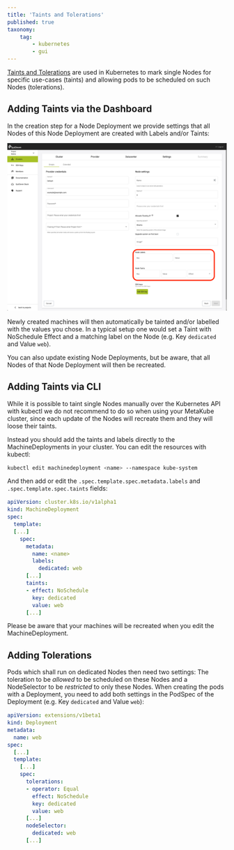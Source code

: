 ```yaml
---
title: 'Taints and Tolerations'
published: true
taxonomy:
    tag:
        - kubernetes
        - gui
---
```


[Taints and Tolerations](https://kubernetes.io/docs/concepts/configuration/taint-and-toleration/) are used in Kubernetes to mark single Nodes for specific use-cases (taints) and allowing pods to be scheduled on such Nodes (tolerations).

## Adding Taints via the Dashboard

In the creation step for a Node Deployment we provide settings that all Nodes of this Node Deployment are created with Labels and/or Taints:

![MetaKube Cluster creation Overview](cluster-creation.png)

Newly created machines will then automatically be tainted and/or labelled with the values you chose. In a typical setup one would set a Taint with NoSchedule Effect and a matching label on the Node (e.g. Key `dedicated` and Value `web`).

You can also update existing Node Deployments, but be aware, that all Nodes of that Node Deployment will then be recreated.

## Adding Taints via CLI

While it is possible to taint single Nodes manually over the Kubernetes API with kubectl we do not recommend to do so when using your MetaKube cluster, since each update of the Nodes will recreate them and they will loose their taints.

Instead you should add the taints and labels directly to the MachineDeployments in your cluster. You can edit the resources with kubectl:

```sh
kubectl edit machinedeployment <name> --namespace kube-system
```

And then add or edit the `.spec.template.spec.metadata.labels` and `.spec.template.spec.taints` fields:

```yaml
apiVersion: cluster.k8s.io/v1alpha1
kind: MachineDeployment
spec:
  template:
  [...]
    spec:
      metadata:
        name: <name>
        labels:
          dedicated: web
      [...]
      taints:
      - effect: NoSchedule
        key: dedicated
        value: web
      [...]
```

Please be aware that your machines will be recreated when you edit the MachineDeployment.

## Adding Tolerations

Pods which shall run on dedicated Nodes then need two settings: The toleration to be _allowed_ to be scheduled on these Nodes and a NodeSelector to be _restricted_ to only these Nodes. When creating the pods with a Deployment, you need to add both settings in the PodSpec of the Deployment (e.g. Key `dedicated` and Value `web`):

```yaml
apiVersion: extensions/v1beta1
kind: Deployment
metadata:
  name: web
spec:
  [...]
  template:
    [...]
    spec:
      tolerations:
      - operator: Equal
        effect: NoSchedule
        key: dedicated
        value: web
      [...]
      nodeSelector:
        dedicated: web
      [...]
```
